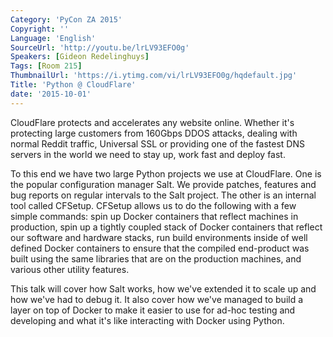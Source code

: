 ```yaml
---
Category: 'PyCon ZA 2015'
Copyright: ''
Language: 'English'
SourceUrl: 'http://youtu.be/lrLV93EFO0g'
Speakers: [Gideon Redelinghuys]
Tags: [Room 215]
ThumbnailUrl: 'https://i.ytimg.com/vi/lrLV93EFO0g/hqdefault.jpg'
Title: 'Python @ CloudFlare'
date: '2015-10-01'
---
```

CloudFlare protects and accelerates any website online. Whether it's protecting large customers from 160Gbps DDOS attacks, dealing with normal Reddit traffic, Universal SSL or providing one of the fastest DNS servers in the world we need to stay up, work fast and deploy fast.

To this end we have two large Python projects we use at CloudFlare. One is the popular configuration manager Salt. We provide patches, features and bug reports on regular intervals to the Salt project. The other is an internal tool called CFSetup. CFSetup allows us to do the following with a few simple commands: spin up Docker containers that reflect machines in production, spin up a tightly coupled stack of Docker containers that reflect our software and hardware stacks, run build environments inside of well defined Docker containers to ensure that the compiled end-product was built using the same libraries that are on the production machines, and various other utility features.

This talk will cover how Salt works, how we've extended it to scale up and how we've had to debug it. It also cover how we've managed to build a layer on top of Docker to make it easier to use for ad-hoc testing and developing and what it's like interacting with Docker using Python.